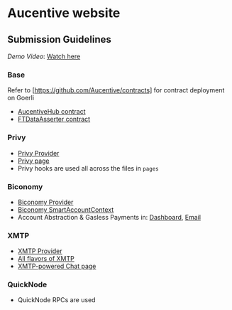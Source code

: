 # Aucentive website

## Submission Guidelines

*Demo Video*: [Watch here](https://youtu.be/SlkQK6EpAgo)

### Base
Refer to [https://github.com/Aucentive/contracts] for contract deployment on Goerli

- [AucentiveHub contract](https://goerli.basescan.org/address/0x85a5625a7614682918dE6EE382a6A39043cE294B)
- [FTDataAsserter contract](https://goerli.basescan.org/address/0xa70515d4590ceb2c8c0afff3598c267c4c6cad27)

### Privy
- [Privy Provider](https://github.com/Aucentive/website/blob/main/src/pages/_app.tsx)
- [Privy page](https://github.com/Aucentive/website/blob/main/src/pages/privy.tsx)
- Privy hooks are used all across the files in `pages`

### Biconomy
- [Biconomy Provider](https://github.com/Aucentive/website/blob/main/src/pages/_app.tsx)
- [Biconomy SmartAccountContext](https://github.com/Aucentive/website/blob/main/src/components/context/SmartAccountContext.tsx)
- Account Abstraction & Gasless Payments in: [Dashboard](https://github.com/Aucentive/website/blob/main/src/pages/dashboard.tsx), [Email](https://github.com/Aucentive/website/blob/main/src/pages/email.tsx)

### XMTP
- [XMTP Provider](https://github.com/Aucentive/website/blob/main/src/pages/_app.tsx)
- [All flavors of XMTP](https://github.com/Aucentive/website/tree/main/src/components/xmtp)
- [XMTP-powered Chat page](https://github.com/Aucentive/website/blob/main/src/pages/chat.tsx)

### QuickNode

- QuickNode RPCs are used
